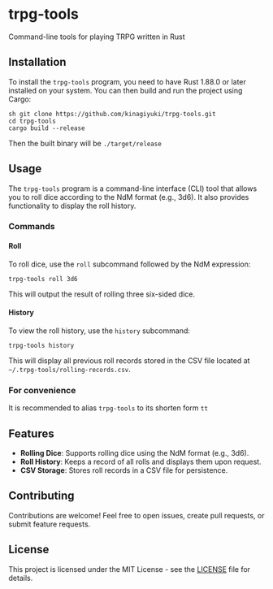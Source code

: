 # trpg-tools

Command-line tools for playing TRPG written in Rust

## Installation

To install the `trpg-tools` program, you need to have Rust 1.88.0 or later installed on your system.
You can then build and run the project using Cargo:

```shell
sh git clone https://github.com/kinagiyuki/trpg-tools.git
cd trpg-tools
cargo build --release
```
Then the built binary will be `./target/release`

## Usage

The `trpg-tools` program is a command-line interface (CLI) tool that allows you to roll dice according to the NdM
format (e.g., 3d6).
It also provides functionality to display the roll history.

### Commands

#### Roll

To roll dice, use the `roll` subcommand followed by the NdM expression:

```shell
trpg-tools roll 3d6
```

This will output the result of rolling three six-sided dice.

#### History

To view the roll history, use the `history` subcommand:

```shell
trpg-tools history
```

This will display all previous roll records stored in the CSV file located at `~/.trpg-tools/rolling-records.csv`.

### For convenience

It is recommended to alias `trpg-tools` to its shorten form `tt`

## Features

- **Rolling Dice**: Supports rolling dice using the NdM format (e.g., 3d6).
- **Roll History**: Keeps a record of all rolls and displays them upon request.
- **CSV Storage**: Stores roll records in a CSV file for persistence.

## Contributing

Contributions are welcome! Feel free to open issues, create pull requests, or submit feature requests.

## License

This project is licensed under the MIT License - see the [LICENSE](LICENSE) file for details.
